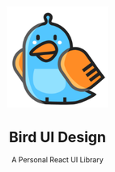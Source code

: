 <p align="center">
  <a href="https://xinleibird.github.io/bird-ui">
    <img width="200" src="https://raw.githubusercontent.com/xinleibird/bird-ui/master/public/logo512.png">
  </a>
</p>

<h1 align="center">Bird UI Design</h1>
<div align="center">A Personal React UI Library</div>
